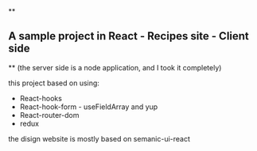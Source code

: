 **

## A sample project in React - Recipes site - Client side

**
(the server side is a node application, and I took it completely)

this project based on using:

 - React-hooks
 - React-hook-form  - useFieldArray and yup
 - React-router-dom
 - redux

the disign website is mostly based on semanic-ui-react
